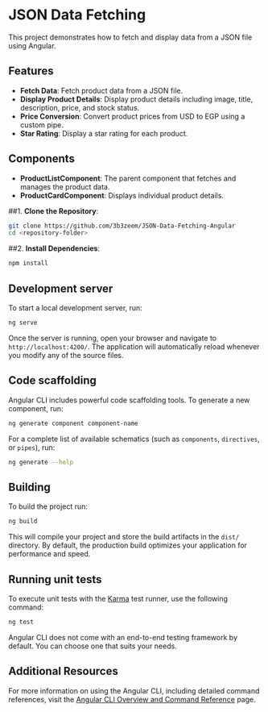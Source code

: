 # JSON Data Fetching

This project demonstrates how to fetch and display data from a JSON file using Angular.

## Features

- **Fetch Data**: Fetch product data from a JSON file.
- **Display Product Details**: Display product details including image, title, description, price, and stock status.
- **Price Conversion**: Convert product prices from USD to EGP using a custom pipe.
- **Star Rating**: Display a star rating for each product.

## Components

- **ProductListComponent**: The parent component that fetches and manages the product data.
- **ProductCardComponent**: Displays individual product details.

##1. **Clone the Repository**:
   ```bash
   git clone https://github.com/3b3zeem/JSON-Data-Fetching-Angular
   cd <repository-folder>
   ```

##2. **Install Dependencies**:
   ```bash
   npm install
   ```

## Development server

To start a local development server, run:

   ```bash
   ng serve
   ```

Once the server is running, open your browser and navigate to `http://localhost:4200/`. The application will automatically reload whenever you modify any of the source files.

## Code scaffolding

Angular CLI includes powerful code scaffolding tools. To generate a new component, run:

```bash
ng generate component component-name
```

For a complete list of available schematics (such as `components`, `directives`, or `pipes`), run:

```bash
ng generate --help
```

## Building

To build the project run:

```bash
ng build
```

This will compile your project and store the build artifacts in the `dist/` directory. By default, the production build optimizes your application for performance and speed.

## Running unit tests

To execute unit tests with the [Karma](https://karma-runner.github.io) test runner, use the following command:

```bash
ng test
```

Angular CLI does not come with an end-to-end testing framework by default. You can choose one that suits your needs.

## Additional Resources

For more information on using the Angular CLI, including detailed command references, visit the [Angular CLI Overview and Command Reference](https://angular.dev/tools/cli) page.
